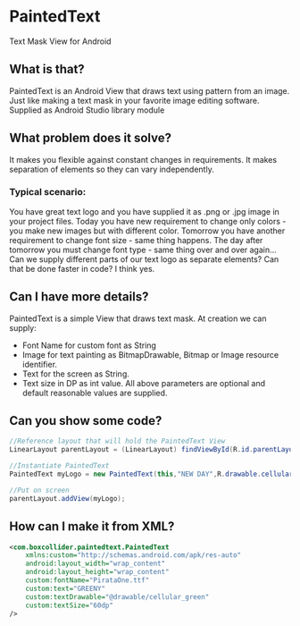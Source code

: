 # PaintedText
Text Mask View for Android

## What is that?
PaintedText is an Android View that draws text using pattern from an image.
Just like making a text mask in your favorite image editing software.
Supplied as Android Studio library module

## What problem does it solve?
It makes you flexible against constant changes in requirements.
It makes separation of elements so they can vary independently.

### Typical scenario:
You have great text logo and you have supplied it as .png or .jpg image in your project files.
Today you  have new requirement to change only colors - you make new images but with different color.
Tomorrow you have another requirement to change font size - same thing happens.
The day after tomorrow you must change font type - same thing over and over again...
Can we supply different parts of our text logo as separate elements?
Can that be done faster in code?
I think yes.

## Can I have more details?
PaintedText is a simple View that draws text mask.
At creation we can supply:
- Font Name for custom font as String
- Image for text painting as  BitmapDrawable, Bitmap or Image resource identifier.
- Text for the screen as String.
- Text size in DP as int value.
All above parameters are optional and default reasonable values are supplied.

## Can you show some code?

```java
//Reference layout that will hold the PaintedText View
LinearLayout parentLayout = (LinearLayout) findViewById(R.id.parentLayout);

//Instantiate PaintedText
PaintedText myLogo = new PaintedText(this,"NEW DAY",R.drawable.cellular_red ,50,"kinifed.ttf");

//Put on screen
parentLayout.addView(myLogo);
```

## How can I make it from XML?

```xml
<com.boxcollider.paintedtext.PaintedText
    xmlns:custom="http://schemas.android.com/apk/res-auto"
    android:layout_width="wrap_content"
    android:layout_height="wrap_content"
    custom:fontName="PirataOne.ttf"
    custom:text="GREENY"
    custom:textDrawable="@drawable/cellular_green"
    custom:textSize="60dp"
/>
```
